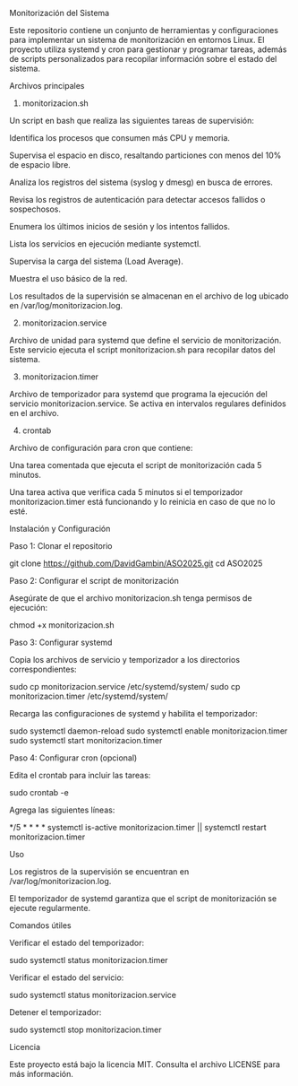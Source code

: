 Monitorización del Sistema

Este repositorio contiene un conjunto de herramientas y configuraciones para implementar un sistema de monitorización en entornos Linux. El proyecto utiliza systemd y cron para gestionar y programar tareas, además de scripts personalizados para recopilar información sobre el estado del sistema.

Archivos principales

1. monitorizacion.sh

Un script en bash que realiza las siguientes tareas de supervisión:

Identifica los procesos que consumen más CPU y memoria.

Supervisa el espacio en disco, resaltando particiones con menos del 10% de espacio libre.

Analiza los registros del sistema (syslog y dmesg) en busca de errores.

Revisa los registros de autenticación para detectar accesos fallidos o sospechosos.

Enumera los últimos inicios de sesión y los intentos fallidos.

Lista los servicios en ejecución mediante systemctl.

Supervisa la carga del sistema (Load Average).

Muestra el uso básico de la red.

Los resultados de la supervisión se almacenan en el archivo de log ubicado en /var/log/monitorizacion.log.

2. monitorizacion.service

Archivo de unidad para systemd que define el servicio de monitorización. Este servicio ejecuta el script monitorizacion.sh para recopilar datos del sistema.

3. monitorizacion.timer

Archivo de temporizador para systemd que programa la ejecución del servicio monitorizacion.service. Se activa en intervalos regulares definidos en el archivo.

4. crontab

Archivo de configuración para cron que contiene:

Una tarea comentada que ejecuta el script de monitorización cada 5 minutos.

Una tarea activa que verifica cada 5 minutos si el temporizador monitorizacion.timer está funcionando y lo reinicia en caso de que no lo esté.

Instalación y Configuración

Paso 1: Clonar el repositorio

git clone https://github.com/DavidGambin/ASO2025.git
cd ASO2025

Paso 2: Configurar el script de monitorización

Asegúrate de que el archivo monitorizacion.sh tenga permisos de ejecución:

chmod +x monitorizacion.sh

Paso 3: Configurar systemd

Copia los archivos de servicio y temporizador a los directorios correspondientes:

sudo cp monitorizacion.service /etc/systemd/system/
sudo cp monitorizacion.timer /etc/systemd/system/

Recarga las configuraciones de systemd y habilita el temporizador:

sudo systemctl daemon-reload
sudo systemctl enable monitorizacion.timer
sudo systemctl start monitorizacion.timer

Paso 4: Configurar cron (opcional)

Edita el crontab para incluir las tareas:

sudo crontab -e

Agrega las siguientes líneas:

*/5 * * * * systemctl is-active monitorizacion.timer || systemctl restart monitorizacion.timer

Uso

Los registros de la supervisión se encuentran en /var/log/monitorizacion.log.

El temporizador de systemd garantiza que el script de monitorización se ejecute regularmente.

Comandos útiles

Verificar el estado del temporizador:

sudo systemctl status monitorizacion.timer

Verificar el estado del servicio:

sudo systemctl status monitorizacion.service

Detener el temporizador:

sudo systemctl stop monitorizacion.timer

Licencia

Este proyecto está bajo la licencia MIT. Consulta el archivo LICENSE para más información.

